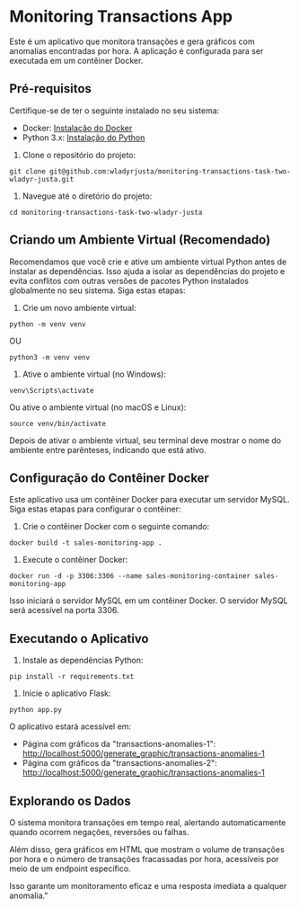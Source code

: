 <h1>Monitoring Transactions App</h1>

<p>Este é um aplicativo que monitora transações e gera gráficos com anomalias encontradas por hora. A aplicação é configurada para ser executada em um contêiner Docker.</p>

<h2>Pré-requisitos</h2>

<p>Certifique-se de ter o seguinte instalado no seu sistema:</p>
<ul>
    <li>Docker: <a href="https://docs.docker.com/get-docker/">Instalação do Docker</a></li>
    <li>Python 3.x: <a href="https://www.python.org/downloads/">Instalação do Python</a></li>
</ul>

<ol>
    <li>Clone o repositório do projeto:</li>
</ol>

<pre><code>git clone git@github.com:wladyrjusta/monitoring-transactions-task-two-wladyr-justa.git</code></pre>

<ol>
    <li>Navegue até o diretório do projeto:</li>
</ol>

<pre><code>cd monitoring-transactions-task-two-wladyr-justa</code></pre>

<h2>Criando um Ambiente Virtual (Recomendado)</h2>

<p>Recomendamos que você crie e ative um ambiente virtual Python antes de instalar as dependências. Isso ajuda a isolar as dependências do projeto e evita conflitos com outras versões de pacotes Python instalados globalmente no seu sistema. Siga estas etapas:</p>

<ol>
    <li>Crie um novo ambiente virtual:</li>
</ol>

<pre><code>python -m venv venv</code></pre>

<p>OU</p>

<pre><code>python3 -m venv venv</code></pre>

<ol>
    <li>Ative o ambiente virtual (no Windows):</li>
</ol>

<pre><code>venv\Scripts\activate</code></pre>

<p>Ou ative o ambiente virtual (no macOS e Linux):</p>

<pre><code>source venv/bin/activate</code></pre>

<p>Depois de ativar o ambiente virtual, seu terminal deve mostrar o nome do ambiente entre parênteses, indicando que está ativo.</p>

<h2>Configuração do Contêiner Docker</h2>

<p>Este aplicativo usa um contêiner Docker para executar um servidor MySQL. Siga estas etapas para configurar o contêiner:</p>

<ol>
    <li>Crie o contêiner Docker com o seguinte comando:</li>
</ol>

<pre><code>docker build -t sales-monitoring-app .</code></pre>

<ol>
    <li>Execute o contêiner Docker:</li>
</ol>

<pre><code>docker run -d -p 3306:3306 --name sales-monitoring-container sales-monitoring-app</code></pre>

<p>Isso iniciará o servidor MySQL em um contêiner Docker. O servidor MySQL será acessível na porta 3306.</p>

<h2>Executando o Aplicativo</h2>

<ol>
    <li>Instale as dependências Python:</li>
</ol>

<pre><code>pip install -r requirements.txt</code></pre>

<ol>
    <li>Inicie o aplicativo Flask:</li>
</ol>

<pre><code>python app.py</code></pre>

<p>O aplicativo estará acessível em:</p>

<ul>
    <li>Página com gráficos da "transactions-anomalies-1": <a href="http://localhost:5000/generate_graphic/transactions-anomalies-1">http://localhost:5000/generate_graphic/transactions-anomalies-1</a></li>
    <li>Página com gráficos da "transactions-anomalies-2": <a href="http://localhost:5000/generate_graphic/transactions-anomalies-2">http://localhost:5000/generate_graphic/transactions-anomalies-1</a></li>
</ul>

<h2>Explorando os Dados</h2>

<p>O sistema monitora transações em tempo real, alertando automaticamente quando ocorrem negações, reversões ou falhas.</p>

<p>Além disso, gera gráficos em HTML que mostram o volume de transações por hora e o número de transações fracassadas por hora, acessíveis por meio de um endpoint específico.</p>

<p>Isso garante um monitoramento eficaz e uma resposta imediata a qualquer anomalia."</p>

</body>
</html>
